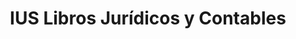 ---
title: "IUS Libros Jurídicos y Contables"
url: /neuquen/ius-libros-juridicos-y-contables/
shop: libros
---